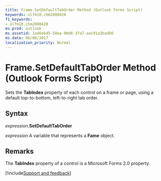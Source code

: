 ```yaml
---
title: Frame.SetDefaultTabOrder Method (Outlook Forms Script)
keywords: olfm10.chm2000420
f1_keywords:
- olfm10.chm2000420
ms.prod: outlook
ms.assetid: 1ad6e645-58ea-00d8-37a7-aac91a3badb0
ms.date: 06/08/2017
localization_priority: Normal
---
```



# Frame.SetDefaultTabOrder Method (Outlook Forms Script)

Sets the  **TabIndex** property of each control on a frame or page, using a default top-to-bottom, left-to-right tab order.


## Syntax

_expression_.**SetDefaultTabOrder**

_expression_ A variable that represents a **Fame** object.


## Remarks

The  **TabIndex** property of a control is a Microsoft Forms 2.0 property.

[!include[Support and feedback](~/includes/feedback-boilerplate.md)]